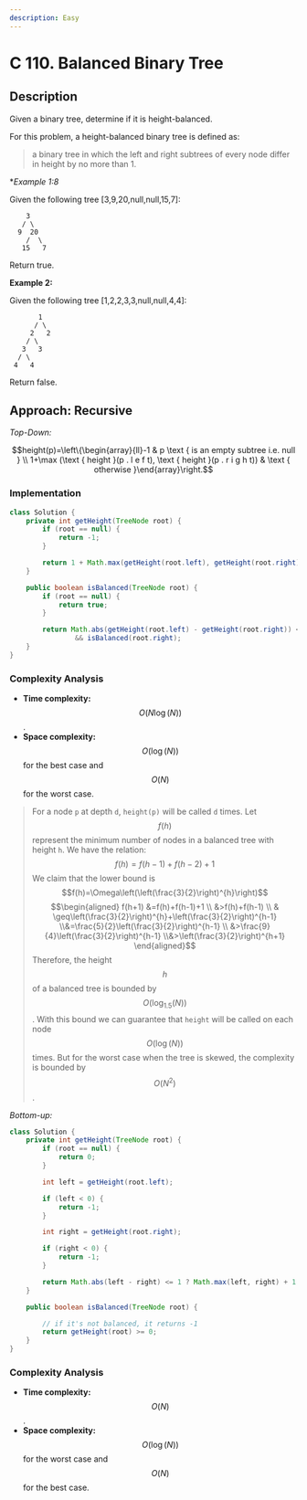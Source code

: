 ```yaml
---
description: Easy
---
```


# C 110. Balanced Binary Tree

## Description

Given a binary tree, determine if it is height-balanced.

For this problem, a height-balanced binary tree is defined as:

> a binary tree in which the left and right subtrees of every node differ in height by no more than 1.

**Example 1:8*

Given the following tree [3,9,20,null,null,15,7]:

```text
    3
   / \
  9  20
    /  \
   15   7
```

Return true.

**Example 2:**

Given the following tree [1,2,2,3,3,null,null,4,4]:

```text
       1
      / \
     2   2
    / \
   3   3
  / \
 4   4
```

Return false.

## Approach: Recursive

_Top-Down:_

$$height(p)=\left\{\begin{array}{ll}-1 & p \text { is an empty subtree i.e. null } \\ 1+\max (\text { height }(p . l e f t), \text { height }(p . r i g h t)) & \text { otherwise }\end{array}\right.$$

### Implementation

```java
class Solution {
    private int getHeight(TreeNode root) {
        if (root == null) {
            return -1;
        }

        return 1 + Math.max(getHeight(root.left), getHeight(root.right));
    }

    public boolean isBalanced(TreeNode root) {
        if (root == null) {
            return true;
        }

        return Math.abs(getHeight(root.left) - getHeight(root.right)) <= 1 && isBalanced(root.left)
                && isBalanced(root.right);
    }
}
```

### Complexity Analysis

* **Time complexity:** $$O(N\log(N))$$.
* **Space complexity:** $$O(\log(N))$$ for the best case and $$O(N)$$ for the worst case.

> For a node `p` at depth `d`, `height(p)` will be called `d` times.
> Let $$f(h)$$ represent the minimum number of nodes in a balanced tree with height `h`.
> We have the relation:
> $$f(h)=f(h-1)+f(h-2)+1$$
> We claim that the lower bound is $$f(h)=\Omega\left(\left(\frac{3}{2}\right)^{h}\right)$$
> $$\begin{aligned} f(h+1) &=f(h)+f(h-1)+1 \\ &>f(h)+f(h-1) \\ & \geq\left(\frac{3}{2}\right)^{h}+\left(\frac{3}{2}\right)^{h-1} \\&=\frac{5}{2}\left(\frac{3}{2}\right)^{h-1} \\ &>\frac{9}{4}\left(\frac{3}{2}\right)^{h-1} \\&>\left(\frac{3}{2}\right)^{h+1} \end{aligned}$$
> Therefore, the height $$h$$ of a balanced tree is bounded by $$O(\log_{1.5}(N))$$. With this bound
> we can guarantee that `height` will be called on each node $$O(\log(N))$$ times.
> But for the worst case when the tree is skewed, the complexity is bounded by $$O(N^2)$$.

_Bottom-up:_

```java
class Solution {
    private int getHeight(TreeNode root) {
        if (root == null) {
            return 0;
        }

        int left = getHeight(root.left);

        if (left < 0) {
            return -1;
        }

        int right = getHeight(root.right);

        if (right < 0) {
            return -1;
        }

        return Math.abs(left - right) <= 1 ? Math.max(left, right) + 1 : -1;
    }

    public boolean isBalanced(TreeNode root) {

        // if it's not balanced, it returns -1
        return getHeight(root) >= 0;
    }
}
```

### Complexity Analysis

* **Time complexity:** $$O(N)$$.
* **Space complexity:** $$O(\log(N))$$ for the worst case and $$O(N)$$ for the best case.
